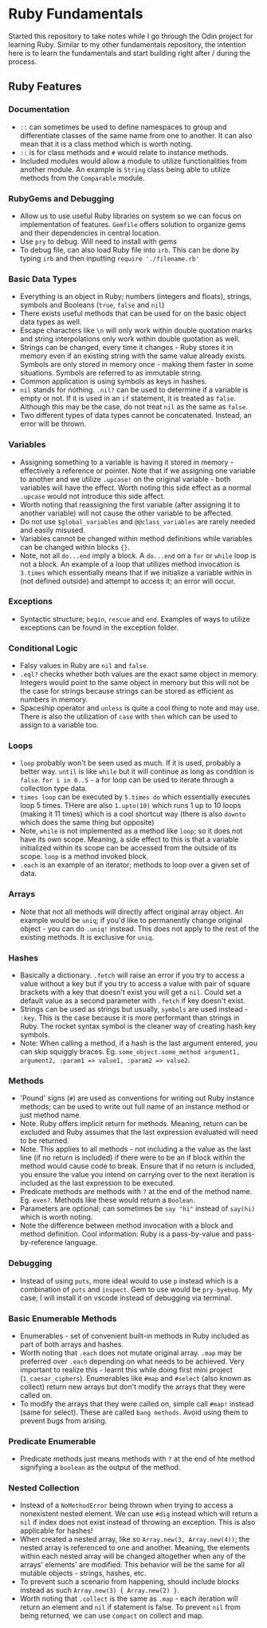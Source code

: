# Ruby Fundamentals

Started this repository to take notes while I go through the Odin project for learning Ruby. Similar to my other fundamentals repository, the intention here is to learn the fundamentals and start building right after / during the process.

## Ruby Features

###  Documentation

- `::` can sometimes be used to define namespaces to group and differentiate classes of the same name from one to another. It can also mean that it is a class method which is worth noting.
- `::` is for class methods and `#` would relate to instance methods. 
-  Included modules would allow a module to utilize functionalities from another module. An example is `String` class being able to utilize methods from the `Comparable` module.

### RubyGems and Debugging

- Allow us to use useful Ruby libraries on system so we can focus on implementation of features. `Gemfile` offers solution to organize gems and their dependencies in central location. 
- Use `pry` to debug. Will need to install with gems
- To debug file, can also load Ruby file into `irb`. This can be done by typing `irb` and then inputting `require './filename.rb'`

### Basic Data Types

- Everything is an object in Ruby; numbers (integers and floats), strings, symbols and Booleans (`true`, `false` and `nil`)
- There exists useful methods that can be used for on the basic object data types as well.
- Escape characters like `\n` will only work within double quotation marks and string interpolations only work within double quotation as well.
- Strings can be changed, every time it changes - Ruby stores it in memory even if an existing string with the same value already exists. Symbols are only stored in memory once - making them faster in some situations. Symbols are referred to as immutable string.
- Common application is using symbols as keys in hashes.
- `nil` stands for nothing. `.nil?` can be used to determine if a variable is empty or not. If it is used in an `if` statement, it is treated as `false`. Although this may be the case, do not treat `nil` as the same as `false`. 
- Two different types of data types cannot be concatenated. Instead, an error will be thrown.


### Variables

- Assigning something to a variable is having it stored in memory - effectively a reference or pointer. Note that if we assigning one variable to another and we utilize `.upcase!` on the original variable - both variables will have the effect. Worth noting this side effect as a normal `.upcase` would not introduce this side affect. 
- Worth noting that reassigning the first variable (after assigning it to another variable) will not cause the other variable to be affected.
- Do not use `$global_variables` and `@@class_variables` are rarely needed and easily misused. 
- Variables cannot be changed within method definitions while variables can be changed within blocks `{}`. 
- Note, not all `do...end` imply a block. A `do...end` on a `for` or `while` loop is not a block. An example of a loop that utilizes method invocation is `3.times` which essentially means that if we initialize a variable within in (not defined outside) and attempt to access it; an error will occur.

### Exceptions

- Syntactic structure; `begin`, `rescue` and `end`. Examples of ways to utilize exceptions can be found in the exception folder.

### Conditional Logic

- Falsy values in Ruby are `nil` and `false`. 
- `.eql?` checks whether both values are the exact same object in memory. Integers would point to the same object in memory but this will not be the case for strings because strings can be stored as efficient as numbers in memory.
- Spaceship operator and `unless` is quite a cool thing to note and may use. There is also the utilization of `case` with `then` which can be used to assign to a variable too.

### Loops

- `loop` probably won't be seen used as much. If it is used, probably a better way. `until` is like `while` but it will continue as long as condition is `false`. `for i in 0..5` - a for loop can be used to iterate through a collection type data.
- `times loop` can be executed by `5.times do` which essentially executes loop 5 times. THere are also `1.upto(10)` which runs 1 up to 10 loops (making it 11 times) which is a cool shortcut way (there is also `downto` which does the same thing but opposite)
- Note, `while` is not implemented as a method like `loop`; so it does not have its own scope. Meaning, a side effect to this is that a variable initialized within its scope can be accessed from the outside of its scope. `loop` is a method invoked block.
- `.each` is an example of an iterator; methods to loop over a given set of data. 

### Arrays

- Note that not all methods will directly affect original array object. An example would be `uniq`; if you'd like to permanently change original object - you can do `.uniq!` instead. This does not apply to the rest of the existing methods. It is exclusive for `uniq`.

### Hashes

- Basically a dictionary. `.fetch` will raise an error if you try to access a value without a key but if you try to access a value with pair of square brackets with a key that doesn't exist you will get a `nil`. Could set a default value as a second parameter with `.fetch` if key doesn't exist. 
- Strings can be used as strings but usually, `symbols` are used instead - `:key`. This is the case because it is more performant than strings in Ruby. The rocket syntax symbol is the cleaner way of creating hash key symbols.
- Note: When calling a method, if a hash is the last argument entered, you can skip squiggly braces. Eg. `some_object.some_method argument1, argument2, :param1 => value1, :param2 => value2`.

### Methods

- 'Pound' signs (`#`) are used as conventions for writing out Ruby instance methods; can be used to write out full name of an instance method or just method name. 
- Note. Ruby offers implicit return for methods. Meaning, return can be excluded and Ruby assumes that the last expression evaluated will need to be returned.
- Note. This applies to all methods - not including a the value as the last line (if no return is included) if there were to be an if block within the method would cause code to break. Ensure that if no return is included, you ensure the value you intend on carrying over to the next iteration is included as the last expression to be executed.
- Predicate methods are methods with `?` at the end of the method name. Eg. `even?`. Methods like these would return a `Boolean`. 
- Parameters are optional; can sometimes be `say "hi"` instead of `say(hi)` which is worth noting. 
- Note the difference between method invocation with a block and method definition. Cool information: Ruby is a pass-by-value and pass-by-reference language. 

### Debugging

- Instead of using `puts`, more ideal would to use `p` instead which is a combination of `puts` and `inspect`. Gem to use would be `pry-byebug`. My case; I will install it on vscode instead of debugging via terminal.

### Basic Enumerable Methods

- Enumerables - set of convenient built-in methods in Ruby included as part of both arrays and hashes.
- Worth noting that `.each` does not mutate original array. `.map` may be preferred over `.each` depending on what needs to be achieved. Very important to realize this - learnt this while doing first mini project (`1_caesar_ciphers`). Enumerables like `#map` and `#select` (also known as collect) return new arrays but don't modify the arrays that they were called on.
- To modify the arrays that they were called on, simple call `#map!` instead (same for select). These are called `bang methods`. Avoid using them to prevent bugs from arising.

### Predicate Enumerable

- Predicate methods just means methods with `?` at the end of hte method signifying a `boolean` as the output of the method.

### Nested Collection

- Instead of a `NoMethodError` being thrown when trying to access a nonexistent nested element. We can use `#dig` instead which will return a `nil` if index does not exist instead of throwing an exception. This is also applicable for hashes!
- When created a nested array, like so `Array.new(3, Array.new(4))`; the nested array is referenced to one and another. Meaning, the elements within each nested array will be changed altogether when any of the arrays' elements' are modified. This behavior will be the same for all mutable objects - strings, hashes, etc.
- To prevent such a scenario from happening, should include blocks instead as such `Array.new(3) { Array.new(2) }`.
- Worth noting that `.collect` is the same as `.map` - each iteration will return an element and `nil` if statement is false. To prevent `nil` from being returned, we can use `compact` on collect and map.